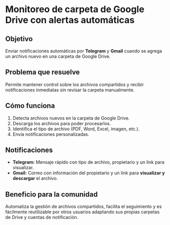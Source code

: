 # Monitoreo de carpeta de Google Drive con alertas automáticas

## Objetivo
Enviar notificaciones automáticas por **Telegram** y **Gmail** cuando se agrega un archivo nuevo en una carpeta de Google Drive.

## Problema que resuelve
Permite mantener control sobre los archivos compartidos y recibir notificaciones inmediatas sin revisar la carpeta manualmente.

## Cómo funciona
1. Detecta archivos nuevos en la carpeta de Google Drive.  
2. Descarga los archivos para poder procesarlos.  
3. Identifica el tipo de archivo (PDF, Word, Excel, imagen, etc.).  
4. Envía notificaciones personalizadas.

## Notificaciones
- **Telegram:** Mensaje rápido con tipo de archivo, propietario y un link para visualizar.  
- **Gmail:** Correo con información del propietario y un link para **visualizar y descargar** el archivo.

## Beneficio para la comunidad
Automatiza la gestión de archivos compartidos, facilita el seguimiento y es fácilmente reutilizable por otros usuarios adaptando sus propias carpetas de Drive y cuentas de notificación.
